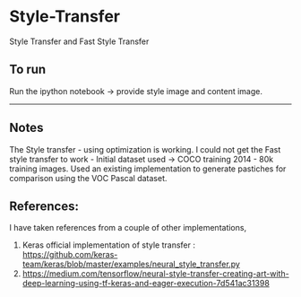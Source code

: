 # Style-Transfer
Style Transfer and Fast Style Transfer

## To run
Run the ipython notebook -> provide style image and content image.


-------------------------------
## Notes
The Style transfer - using optimization is working.
I could not get the Fast style transfer to work - Initial dataset used -> COCO training 2014 - 80k training images. Used an existing implementation to generate pastiches for comparison using the VOC Pascal dataset.


## References:
I have taken references from a couple of other implementations,
1) Keras official implementation of style transfer : 
https://github.com/keras-team/keras/blob/master/examples/neural_style_transfer.py
2) https://medium.com/tensorflow/neural-style-transfer-creating-art-with-deep-learning-using-tf-keras-and-eager-execution-7d541ac31398

